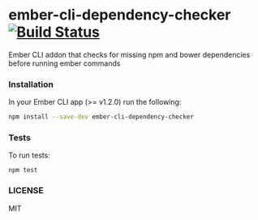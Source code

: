 ember-cli-dependency-checker [![Build Status](https://travis-ci.org/quaertym/ember-cli-dependency-checker.svg?branch=master)](https://travis-ci.org/quaertym/ember-cli-dependency-checker)
============================

Ember CLI addon that checks for missing npm and bower dependencies before running ember commands

### Installation

In your Ember CLI app (>= v1.2.0) run the following:

```bash
npm install --save-dev ember-cli-dependency-checker
```

### Tests

To run tests:

`npm test`

### LICENSE

MIT
